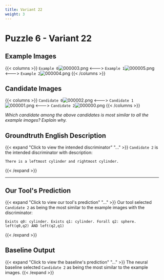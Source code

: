 ```yaml
---
title: Variant 22
weight: 3
---
```


# Puzzle 6 - Variant 22

## Example Images
{{< columns >}}
`Example 0`![000003.png](/clevr-variants/circle-at-ends/fovariant-22/render/images/CLEVR_val_000003.png)
<--->
`Example 1`![000005.png](/clevr-variants/circle-at-ends/fovariant-22/render/images/CLEVR_val_000005.png)
<--->
`Example 2`![000004.png](/clevr-variants/circle-at-ends/fovariant-22/render/images/CLEVR_val_000004.png)
{{< /columns >}}

## Candidate Images
{{< columns >}}
`Candidate 0`![000002.png](/clevr-variants/circle-at-ends/fovariant-22/render/images/CLEVR_val_000002.png)
<--->
`Candidate 1`![000001.png](/clevr-variants/circle-at-ends/fovariant-22/render/images/CLEVR_val_000001.png)
<--->
`Candidate 2`![000000.png](/clevr-variants/circle-at-ends/fovariant-22/render/images/CLEVR_val_000000.png)
{{< /columns >}}

*Which candidate among the above candidates is most similar to all the example images? Explain why.*

## Groundtruth English Description

{{< expand "Click to view the intended discriminator" "..." >}}
`Candidate 2` is the intended discriminator with description:
```plaintext 
There is a leftmost cylinder and rightmost cylinder.
```
{{< /expand >}}

---



## Our Tool's Prediction

{{< expand "Click to view our tool's prediction" "..." >}}
Our tool selected `Candidate 2` as being the most similar to the example images with the discriminator:
```plaintext
Exists q0: cylinder. Exists q1: cylinder. Forall q2: sphere. left(q0,q2) AND left(q2,q1)
```
{{< /expand >}}



## Baseline Output

{{< expand "Click to view the baseline's prediction" "..." >}}
The neural baseline selected `Candidate 2` as being the most similar to the example images.
{{< /expand >}}


